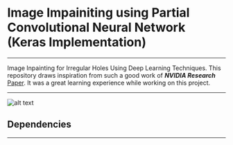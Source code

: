 # Image Impainiting using Partial Convolutional Neural Network (Keras Implementation)
---
Image Inpainting for Irregular Holes Using Deep Learning Techniques. This repository draws inspiration from such a good work of __*NVIDIA Research*__ [Paper](https://arxiv.org/abs/1804.07723). It was a great learning experience while working on this project.
___
![alt text](https://github.com/himanshu2612/ImageInpainting/blob/master/Image_Data/sample_results.png)
## Dependencies
---
